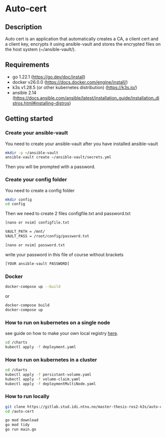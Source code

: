 # Auto-cert

## Description

Auto cert is an application that automatically creates a CA, a client cert and a client key, encrypts it using ansible-vault and stores the encrypted files on the host system (~/ansible-vault/).


## Requirements

- go 1.22.1 (https://go.dev/doc/install)
- docker v26.0.0 (https://docs.docker.com/engine/install/)
- k3s v1.28.5 (or other kubernetes distribution) (https://k3s.io/)
- ansible 2.14 (https://docs.ansible.com/ansible/latest/installation_guide/installation_distros.html#installing-distros)

## Getting started

### Create your ansible-vault

You need to create your ansible-vault after you have installed ansible-vault

```bash
mkdir -p ~/ansible-vault
ansible-vault create ~/ansible-vault/secrets.yml
```
Then you will be prompted with a password.

### Create your config folder

You need to create a config folder

```bash
mkdir config
cd config
```

Then we need to create 2 files configfile.txt and password.txt

```bash
[nano or nvim] configfile.txt
```

```txt
VAULT_PATH = /mnt/
VAULT_PASS = /root/config/password.txt
```

```bash
[nano or nvim] password.txt
```

write your password in this file of course without brackets

```txt
[YOUR ansible-vault PASSWORD] 
```

### Docker

```bash
docker-compose up --build
```
or

```bash
docker-compose build
docker-compose up
```

### How to run on kubernetes on a single node


see guide on how to make your own local registry [here](/Create%20local%20container%20registry.md).

```bash
cd /charts
kubectl apply -f deployment.yaml
```

### How to run on kubernetes in a cluster

```bash
cd /charts
kubectl apply -f persistant-volume.yaml
kubectl apply -f volume-claim.yaml
kubectl apply -f deploymentMultiNode.yaml
```

### How to run locally

```bash
git clone https://gitlab.stud.idi.ntnu.no/master-thesis-ros2-k3s/auto-cert.git
cd /auto-cert
```

```bash
go mod download
go mod tidy
go run main.go
```

